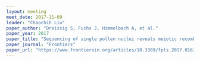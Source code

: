 ```yaml
---
layout: meeting
meet_date: 2017-11-09
leader: "Chaochih Liu"
paper_author: "Dreissig S, Fuchs J, Himmelbach A, et al."
paper_year: 2017
paper_title: "Sequencing of single pollen nuclei reveals meiotic recombination events at megabase resolution and circumvents segregation distortion caused by postmeiotic processes"
paper_journal: "Frontiers"
paper_url: "https://www.frontiersin.org/articles/10.3389/fpls.2017.01620/full"
---
```

